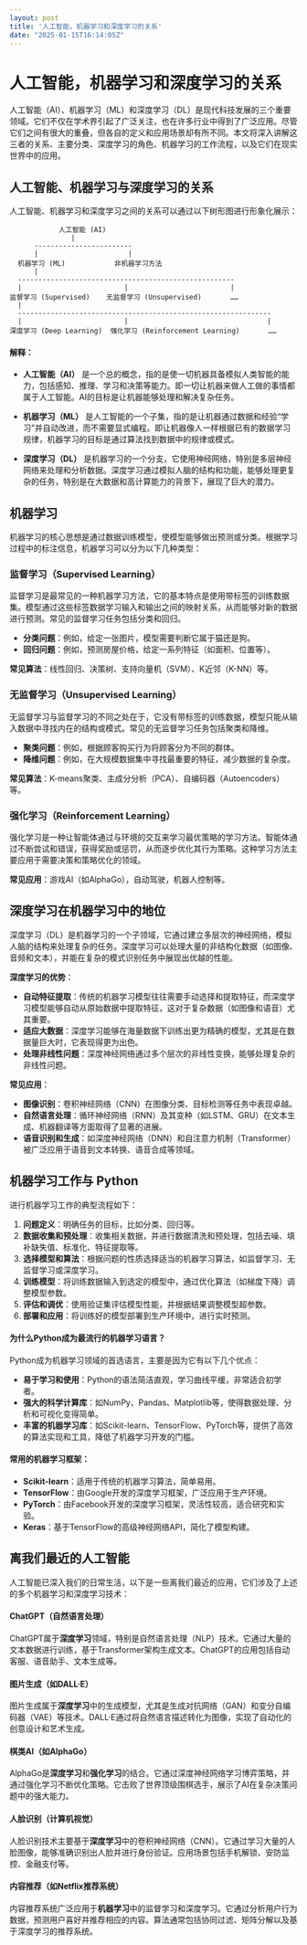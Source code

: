 ```yaml
---
layout: post
title: '人工智能，机器学习和深度学习的关系'
date: "2025-01-15T16:14:05Z"
---
```

人工智能，机器学习和深度学习的关系
=================

人工智能（AI）、机器学习（ML）和深度学习（DL）是现代科技发展的三个重要领域。它们不仅在学术界引起了广泛关注，也在许多行业中得到了广泛应用。尽管它们之间有很大的重叠，但各自的定义和应用场景却有所不同。本文将深入讲解这三者的关系、主要分类、深度学习的角色、机器学习的工作流程，以及它们在现实世界中的应用。

人工智能、机器学习与深度学习的关系
-----------------

人工智能、机器学习和深度学习之间的关系可以通过以下树形图进行形象化展示：

                人工智能 (AI)
                   |
          ------------------------
          |                      |
      机器学习 (ML)            非机器学习方法
          |
      -----------------------------------------------------
      |                         |                         |
    监督学习 (Supervised)    无监督学习 (Unsupervised)       ……
      |
      --------------------------------------------------------------
      |                         |                                  |
    深度学习 (Deep Learning)  强化学习 (Reinforcement Learning)       ……
    

#### 解释：

*   **人工智能（AI）** 是一个总的概念，指的是使一切机器具备模拟人类智能的能力，包括感知、推理、学习和决策等能力。即一切让机器来做人工做的事情都属于人工智能。AI的目标是让机器能够处理和解决复杂任务。
    
*   **机器学习（ML）** 是人工智能的一个子集，指的是让机器通过数据和经验“学习”并自动改进，而不需要显式编程。即让机器像人一样根据已有的数据学习规律，机器学习的目标是通过算法找到数据中的规律或模式。
    
*   **深度学习（DL）** 是机器学习的一个分支，它使用神经网络，特别是多层神经网络来处理和分析数据。深度学习通过模拟人脑的结构和功能，能够处理更复杂的任务，特别是在大数据和高计算能力的背景下，展现了巨大的潜力。
    

机器学习
----

机器学习的核心思想是通过数据训练模型，使模型能够做出预测或分类。根据学习过程中的标注信息，机器学习可以分为以下几种类型：

### 监督学习（Supervised Learning）

监督学习是最常见的一种机器学习方法，它的基本特点是使用带标签的训练数据集。模型通过这些标签数据学习输入和输出之间的映射关系，从而能够对新的数据进行预测。常见的监督学习任务包括分类和回归。

*   **分类问题**：例如，给定一张图片，模型需要判断它属于猫还是狗。
*   **回归问题**：例如，预测房屋价格，给定一系列特征（如面积、位置等）。

**常见算法**：线性回归、决策树、支持向量机（SVM）、K近邻（K-NN）等。

### 无监督学习（Unsupervised Learning）

无监督学习与监督学习的不同之处在于，它没有带标签的训练数据，模型只能从输入数据中寻找内在的结构或模式。常见的无监督学习任务包括聚类和降维。

*   **聚类问题**：例如，根据顾客购买行为将顾客分为不同的群体。
*   **降维问题**：例如，在大规模数据集中寻找最重要的特征，减少数据的复杂度。

**常见算法**：K-means聚类、主成分分析（PCA）、自编码器（Autoencoders）等。

### 强化学习（Reinforcement Learning）

强化学习是一种让智能体通过与环境的交互来学习最优策略的学习方法。智能体通过不断尝试和错误，获得奖励或惩罚，从而逐步优化其行为策略。这种学习方法主要应用于需要决策和策略优化的领域。

**常见应用**：游戏AI（如AlphaGo），自动驾驶，机器人控制等。

深度学习在机器学习中的地位
-------------

深度学习（DL）是机器学习的一个子领域，它通过建立多层次的神经网络，模拟人脑的结构来处理复杂的任务。深度学习可以处理大量的非结构化数据（如图像、音频和文本），并能在复杂的模式识别任务中展现出优越的性能。

**深度学习的优势**：

*   **自动特征提取**：传统的机器学习模型往往需要手动选择和提取特征，而深度学习模型能够自动从原始数据中提取特征，这对于复杂数据（如图像和语音）尤其重要。
*   **适应大数据**：深度学习能够在海量数据下训练出更为精确的模型，尤其是在数据量巨大时，它表现得更为出色。
*   **处理非线性问题**：深度神经网络通过多个层次的非线性变换，能够处理复杂的非线性问题。

**常见应用**：

*   **图像识别**：卷积神经网络（CNN）在图像分类、目标检测等任务中表现卓越。
*   **自然语言处理**：循环神经网络（RNN）及其变种（如LSTM、GRU）在文本生成、机器翻译等方面取得了显著的进展。
*   **语音识别和生成**：如深度神经网络（DNN）和自注意力机制（Transformer）被广泛应用于语音到文本转换、语音合成等领域。

机器学习工作与 Python
--------------

进行机器学习工作的典型流程如下：

1.  **问题定义**：明确任务的目标，比如分类、回归等。
2.  **数据收集和预处理**：收集相关数据，并进行数据清洗和预处理，包括去噪、填补缺失值、标准化、特征提取等。
3.  **选择模型和算法**：根据问题的性质选择适当的机器学习算法，如监督学习、无监督学习或深度学习。
4.  **训练模型**：将训练数据输入到选定的模型中，通过优化算法（如梯度下降）调整模型参数。
5.  **评估和调优**：使用验证集评估模型性能，并根据结果调整模型超参数。
6.  **部署和应用**：将训练好的模型部署到生产环境中，进行实时预测。

#### 为什么Python成为最流行的机器学习语言？

Python成为机器学习领域的首选语言，主要是因为它有以下几个优点：

*   **易于学习和使用**：Python的语法简洁直观，学习曲线平缓，非常适合初学者。
*   **强大的科学计算库**：如NumPy、Pandas、Matplotlib等，使得数据处理、分析和可视化变得简单。
*   **丰富的机器学习库**：如Scikit-learn、TensorFlow、PyTorch等，提供了高效的算法实现和工具，降低了机器学习开发的门槛。

#### 常用的机器学习框架：

*   **Scikit-learn**：适用于传统的机器学习算法，简单易用。
*   **TensorFlow**：由Google开发的深度学习框架，广泛应用于生产环境。
*   **PyTorch**：由Facebook开发的深度学习框架，灵活性较高，适合研究和实验。
*   **Keras**：基于TensorFlow的高级神经网络API，简化了模型构建。

离我们最近的人工智能
----------

人工智能已深入我们的日常生活，以下是一些离我们最近的应用，它们涉及了上述的多个机器学习和深度学习技术：

#### ChatGPT（自然语言处理）

ChatGPT属于**深度学习**领域，特别是自然语言处理（NLP）技术。它通过大量的文本数据进行训练，基于Transformer架构生成文本。ChatGPT的应用包括自动客服、语音助手、文本生成等。

#### 图片生成（如DALL·E）

图片生成属于**深度学习**中的生成模型，尤其是生成对抗网络（GAN）和变分自编码器（VAE）等技术。DALL·E通过将自然语言描述转化为图像，实现了自动化的创意设计和艺术生成。

#### 棋类AI（如AlphaGo）

AlphaGo是**深度学习**和**强化学习**的结合。它通过深度神经网络学习博弈策略，并通过强化学习不断优化策略。它击败了世界顶级围棋选手，展示了AI在复杂决策问题中的强大能力。

#### 人脸识别（计算机视觉）

人脸识别技术主要基于**深度学习**中的卷积神经网络（CNN）。它通过学习大量的人脸图像，能够准确识别出人脸并进行身份验证。应用场景包括手机解锁、安防监控、金融支付等。

#### 内容推荐（如Netflix推荐系统）

内容推荐系统广泛应用于**机器学习**中的监督学习和深度学习。它通过分析用户行为数据，预测用户喜好并推荐相应的内容。算法通常包括协同过滤、矩阵分解以及基于深度学习的推荐系统。